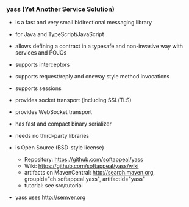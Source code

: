 ### yass (Yet Another Service Solution)

* is a fast and very small bidirectional messaging library

* for Java and TypeScript/JavaScript

* allows defining a contract in a typesafe and non-invasive way with services and POJOs

* supports interceptors

* supports request/reply and oneway style method invocations

* supports sessions

* provides socket transport (including SSL/TLS)

* provides WebSocket transport

* has fast and compact binary serializer

* needs no third-party libraries

* is Open Source (BSD-style license)
  * Repository: https://github.com/softappeal/yass
  * Wiki: https://github.com/softappeal/yass/wiki
  * artifacts on MavenCentral: http://search.maven.org, groupId="ch.softappeal.yass", artifactId="yass"
  * tutorial: see src/tutorial

* yass uses http://semver.org
